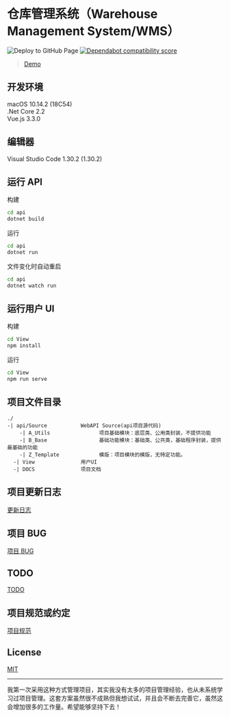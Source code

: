# 仓库管理系统（Warehouse Management System/WMS）

![Deploy to GitHub Page](https://github.com/WarehouseManagementSystem/WMS/workflows/Deploy%20to%20GitHub%20Page/badge.svg)
[![Dependabot compatibility score](https://dependabot-badges.githubapp.com/badges/compatibility_score?dependency-name=acorn&package-manager=npm_and_yarn&previous-version=6.4.0&new-version=6.4.1)](https://help.github.com/articles/configuring-automated-security-fixes)
> [Demo](https://warehousemanagementsystem.github.io/WMS/#)


## 开发环境

macOS 10.14.2 (18C54)  
.Net Core 2.2  
Vue.js 3.3.0  

## 编辑器

Visual Studio Code 1.30.2 (1.30.2)  

## 运行 API

构建

```bash
cd api
dotnet build
```

运行

```bash
cd api
dotnet run
```

文件变化时自动重启

```bash
cd api
dotnet watch run
```

## 运行用户 UI

构建

```bash
cd View
npm install
```

运行

```bash
cd View
npm run serve
```

## 项目文件目录

```text
./
-| api/Source           WebAPI Source(api项目源代码)
    -| A_Utils                项目基础模块：底层类、公用类封装，不提供功能
    -| B_Base                 基础功能模块：基础类、公共类，基础程序封装，提供最基础的功能
    -| Z_Template             模版：项目模块的模版，无特定功能。
  -| View               用户UI
  -| DOCS               项目文档
```

## 项目更新日志

[更新日志](DOCS/UPADTE.md)  

## 项目 BUG

[项目 BUG](DOCS/BUG.md)  

## TODO

[TODO](DOCS/TODO.md)  

## 项目规范或约定

[项目规范](DOCS/Standard/README.MD)  

## License

[MIT](LICENSE)  

---

我第一次采用这种方式管理项目，其实我没有太多的项目管理经验，也从未系统学习过项目管理。这套方案虽然很不成熟但我想试试，并且会不断去完善它，虽然这会增加很多的工作量。希望能够坚持下去！  
